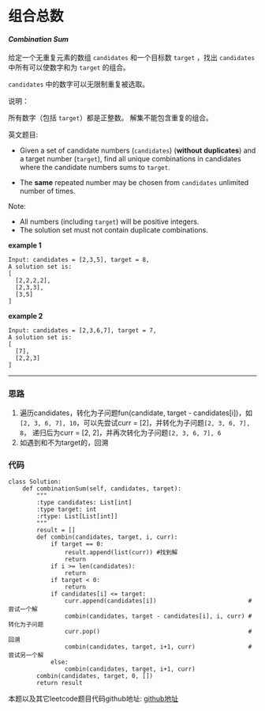 # 组合总数

#### *Combination Sum*

给定一个无重复元素的数组 `candidates` 和一个目标数 `target` ，找出 `candidates` 中所有可以使数字和为 `target` 的组合。

`candidates` 中的数字可以无限制重复被选取。

说明：

所有数字（包括 `target`）都是正整数。
解集不能包含重复的组合。 


英文题目:

* Given a set of candidate numbers (`candidates`) (**without duplicates**) and a target number (`target`), find all unique combinations in candidates where the candidate numbers sums to `target`.

* The **same** repeated number may be chosen from `candidates` unlimited number of times.

Note:

* All numbers (including `target`) will be positive integers.
* The solution set must not contain duplicate combinations.


**example 1**

```
Input: candidates = [2,3,5], target = 8,
A solution set is:
[
  [2,2,2,2],
  [2,3,3],
  [3,5]
]
```

**example 2**

```
Input: candidates = [2,3,6,7], target = 7,
A solution set is:
[
  [7],
  [2,2,3]
]
```


---

### 思路

1. 遍历candidates，转化为子问题fun(candidate, target - candidates[i])，如`[2, 3, 6, 7], 10`，可以先尝试curr = [2]，并转化为子问题`[2, 3, 6, 7], 8`， 递归后为curr = [2, 2]，并再次转化为子问题`[2, 3, 6, 7], 6`
2. 如遇到和不为target的，回溯



### 代码
```
class Solution:
    def combinationSum(self, candidates, target):
        """
        :type candidates: List[int]
        :type target: int
        :rtype: List[List[int]]
        """
        result = []
        def combin(candidates, target, i, curr):
            if target == 0:
                result.append(list(curr)) #找到解
                return
            if i >= len(candidates):
                return
            if target < 0:
                return
            if candidates[i] <= target:
                curr.append(candidates[i])                          #尝试一个解
                combin(candidates, target - candidates[i], i, curr) #转化为子问题
                curr.pop()                                          #回溯
                combin(candidates, target, i+1, curr)               #尝试另一个解
            else:
                combin(candidates, target, i+1, curr)
        combin(candidates, target, 0, [])
        return result
```
本题以及其它leetcode题目代码github地址: [github地址](https://github.com/SherlockUnknowEn/leetcode)